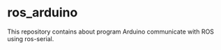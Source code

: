 # ros_arduino
This repository contains about program Arduino communicate with ROS using ros-serial. 
